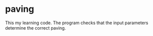 # paving
This my learning code. The program checks that the input parameters determine the correct paving.
